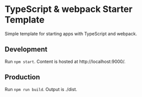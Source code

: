 # TypeScript & webpack Starter Template

Simple template for starting apps with TypeScript and webpack.

## Development

Run `npm start`. Content is hosted at http://localhost:9000/.

## Production

Run `npm run build`. Output is ./dist.
